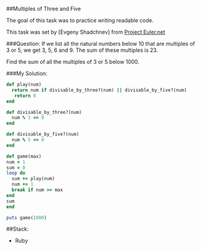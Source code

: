 ##Multiples of Three and Five

The goal of this task was to practice writing readable code.

This task was set by [Evgeny Shadchnev] from [Project Euler.net](projecteuler.net/problem=1)

###Question:
If we list all the natural numbers below 10 that are multiples of 3 or 5, we get 3, 5, 6 and 9. The sum of these multiples is 23.

Find the sum of all the multiples of 3 or 5 below 1000.

###My Solution:
```ruby
def play(num)
  return num if divisable_by_three?(num) || divisable_by_five?(num)
   return 0
end

def divisable_by_three?(num)
  num % 3 == 0
end

def divisable_by_five?(num)
  num % 5 == 0
end

def game(max)
num = 1
sum = 0
loop do
  sum += play(num)
  num += 1
  break if num >= max
end
sum
end

puts game(1000)

```


##Stack:
- Ruby

